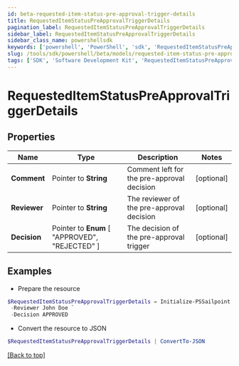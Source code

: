 ```yaml
---
id: beta-requested-item-status-pre-approval-trigger-details
title: RequestedItemStatusPreApprovalTriggerDetails
pagination_label: RequestedItemStatusPreApprovalTriggerDetails
sidebar_label: RequestedItemStatusPreApprovalTriggerDetails
sidebar_class_name: powershellsdk
keywords: ['powershell', 'PowerShell', 'sdk', 'RequestedItemStatusPreApprovalTriggerDetails'] 
slug: /tools/sdk/powershell/beta/models/requested-item-status-pre-approval-trigger-details
tags: ['SDK', 'Software Development Kit', 'RequestedItemStatusPreApprovalTriggerDetails']
---
```



# RequestedItemStatusPreApprovalTriggerDetails

## Properties

Name | Type | Description | Notes
------------ | ------------- | ------------- | -------------
**Comment** |  Pointer to **String** | Comment left for the pre-approval decision | [optional] 
**Reviewer** |  Pointer to **String** | The reviewer of the pre-approval decision | [optional] 
**Decision** |  Pointer to  **Enum** [  "APPROVED",    "REJECTED" ] | The decision of the pre-approval trigger | [optional] 

## Examples

- Prepare the resource
```powershell
$RequestedItemStatusPreApprovalTriggerDetails = Initialize-PSSailpoint.BetaRequestedItemStatusPreApprovalTriggerDetails  -Comment Access is Approved `
 -Reviewer John Doe `
 -Decision APPROVED
```

- Convert the resource to JSON
```powershell
$RequestedItemStatusPreApprovalTriggerDetails | ConvertTo-JSON
```


[[Back to top]](#) 

